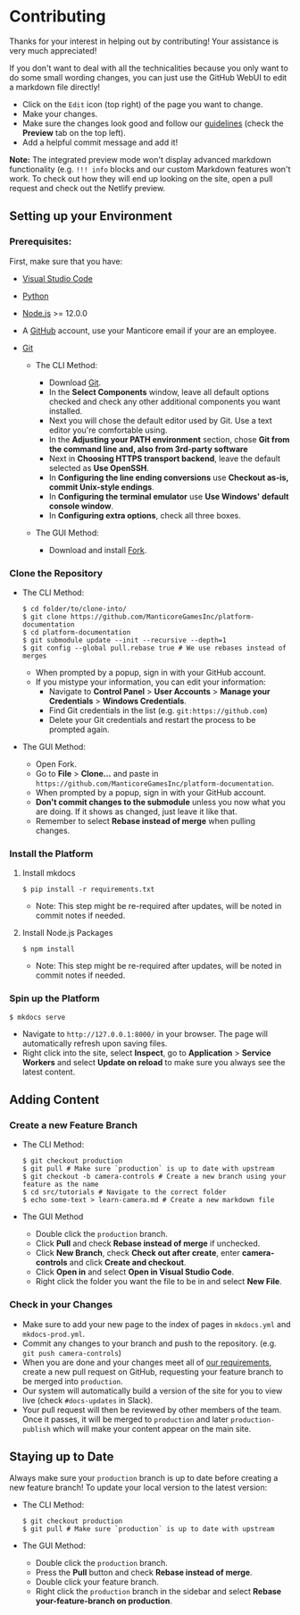 # Contributing

Thanks for your interest in helping out by contributing! Your assistance is very much appreciated!

If you don't want to deal with all the technicalities because you only want to do some small wording changes, you can just use the GitHub WebUI to edit a markdown file directly!

- Click on the `Edit` icon (top right) of the page you want to change.
- Make your changes.
- Make sure the changes look good and follow our [guidelines](https://github.com/ManticoreGamesInc/platform-documentation/wiki/Documentation-Style-Guide) (check the **Preview** tab on the top left).
- Add a helpful commit message and add it!

**Note:** The integrated preview mode won't display advanced markdown functionality (e.g. `!!! info` blocks and our custom Markdown features won't work. To check out how they will end up looking on the site, open a pull request and check out the Netlify preview.

## Setting up your Environment

### Prerequisites:

First, make sure that you have:

- [Visual Studio Code](https://github.com/ManticoreGamesInc/platform-documentation/wiki/Editor-Setup)
- [Python](https://www.microsoft.com/en-us/p/python-38/9mssztt1n39l)
- [Node.js](https://nodejs.org/en/download/) >= 12.0.0
- A [GitHub](https://github.com) account, use your Manticore email if your are an employee.
- [Git](https://git-scm.com/downloads)

    - The CLI Method:
        - Download [Git](https://git-scm.com/downloads).
        - In the **Select Components** window, leave all default options checked and check any other additional components you want installed.
        - Next you will chose the default editor used by Git. Use a text editor you're comfortable using.
        - In the **Adjusting your PATH environment** section, chose **Git from the command line and, also from 3rd-party software**
        - Next in **Choosing HTTPS transport backend**, leave the default selected as **Use OpenSSH**.
        - In **Configuring the line ending conversions** use **Checkout as-is, commit Unix-style endings**.
        - In **Configuring the terminal emulator** use **Use Windows' default console window**.
        - In **Configuring extra options**, check all three boxes.

    - The GUI Method:
        - Download and install [Fork](https://git-fork.com/).

### Clone the Repository

- The CLI Method:

    ```console
    $ cd folder/to/clone-into/
    $ git clone https://github.com/ManticoreGamesInc/platform-documentation
    $ cd platform-documentation
    $ git submodule update --init --recursive --depth=1
    $ git config --global pull.rebase true # We use rebases instead of merges
    ```

    - When prompted by a popup, sign in with your GitHub account.
    - If you mistype your information, you can edit your information:
        - Navigate to **Control Panel** > **User Accounts** > **Manage your Credentials** > **Windows Credentials**.
        - Find Git credentials in the list (e.g. `git:https://github.com`)
        - Delete your Git credentials and restart the process to be prompted again.

- The GUI Method:

    - Open Fork.
    - Go to **File** > **Clone...** and paste in `https://github.com/ManticoreGamesInc/platform-documentation`.
    - When prompted by a popup, sign in with your GitHub account.
    - **Don't commit changes to the submodule** unless you now what you are doing. If it shows as changed, just leave it like that.
    - Remember to select **Rebase instead of merge** when pulling changes.

### Install the Platform

1. Install mkdocs

    ```console
    $ pip install -r requirements.txt
    ```

    - Note: This step might be re-required after updates, will be noted in commit notes if needed.

2. Install Node.js Packages

    ```console
    $ npm install
    ```

    - Note: This step might be re-required after updates, will be noted in commit notes if needed.

### Spin up the Platform

```console
$ mkdocs serve
```

- Navigate to `http://127.0.0.1:8000/` in your browser. The page will automatically refresh upon saving files.
- Right click into the site, select **Inspect**, go to **Application** > **Service Workers** and select **Update on reload** to make sure you always see the latest content.

## Adding Content

### Create a new Feature Branch

- The CLI Method:

    ```console
    $ git checkout production
    $ git pull # Make sure `production` is up to date with upstream
    $ git checkout -b camera-controls # Create a new branch using your feature as the name
    $ cd src/tutorials # Navigate to the correct folder
    $ echo some-text > learn-camera.md # Create a new markdown file
    ```

- The GUI Method

    - Double click the `production` branch.
    - Click **Pull** and check **Rebase instead of merge** if unchecked.
    - Click **New Branch**, check **Check out after create**, enter **camera-controls** and click **Create and checkout**.
    - Click **Open in** and select **Open in Visual Studio Code**.
    - Right click the folder you want the file to be in and select **New File**.

### Check in your Changes

- Make sure to add your new page to the index of pages in `mkdocs.yml` and `mkdocs-prod.yml`.
- Commit any changes to your branch and push to the repository. (e.g. `git push camera-controls`)
- When you are done and your changes meet all of [our requirements](https://github.com/ManticoreGamesInc/platform-documentation/wiki/Documentation-Style-Guide), create a new pull request on GitHub, requesting your feature branch to be merged into `production`.
- Our system will automatically build a version of the site for you to view live (check `#docs-updates` in Slack).
- Your pull request will then be reviewed by other members of the team. Once it passes, it will be merged to `production` and later `production-publish` which will make your content appear on the main site.

## Staying up to Date

Always make sure your `production` branch is up to date before creating a new feature branch! To update your local version to the latest version:

- The CLI Method:

    ```console
    $ git checkout production
    $ git pull # Make sure `production` is up to date with upstream
    ```

- The GUI Method:

    - Double click the `production` branch.
    - Press the **Pull** button and check **Rebase instead of merge**.
    - Double click your feature branch.
    - Right click the `production` branch in the sidebar and select **Rebase your-feature-branch on production**.
